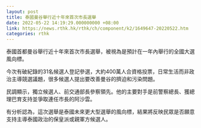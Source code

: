 ```yaml
---
layout: post
title: 泰國曼谷舉行近十年來首次市長選舉
date: 2022-05-22 14:19:29.000000000 +08:00
link: https://news.rthk.hk/rthk/ch/component/k2/1649647-20220522.htm
categories: rthk
---
```


泰國首都曼谷舉行近十年來首次市長選舉，被視為是預計在一年內舉行的全國大選風向標。

今次有破紀錄的31名候選人登記參選，大約400萬人合資格投票，日常生活而非政治主導競選議題，很多候選人提出要改善曼谷的擠迫和污染問題。

民調顯示，獨立候選人、前交通部長參察領先。他的主要對手是前警察總長、獲總理巴育支持並爭取連任市長的阿沙雲。

有分析認為，這次選舉是泰國未來更大型選舉的風向標，結果將反映民眾是否願意支持主導泰國政治的保皇派或親軍方候選人。
